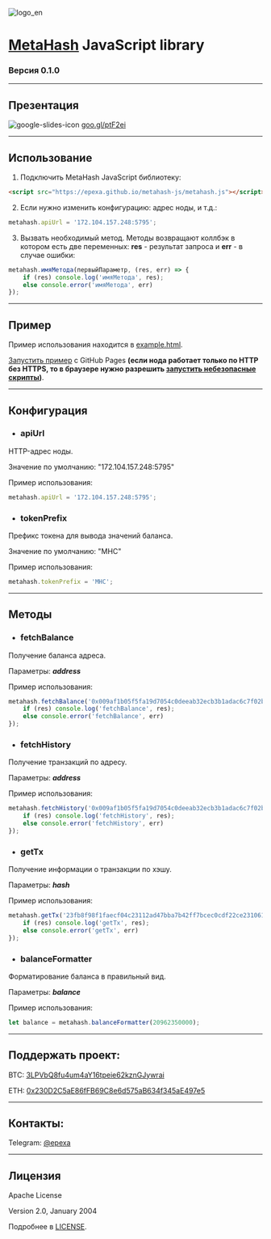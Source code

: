 ![logo_en](https://user-images.githubusercontent.com/2198826/46068471-e44d1900-c181-11e8-99cf-0234839623f5.png)

# [MetaHash](https://metahash.org/) JavaScript library
### Версия 0.1.0

------------

## Презентация
![google-slides-icon](https://user-images.githubusercontent.com/2198826/46068734-88cf5b00-c182-11e8-8f89-acf0056f3593.png) [goo.gl/ptF2ei](https://goo.gl/ptF2ei)

------------

## Использование
1. Подключить MetaHash JavaScript библиотеку:
```html
<script src="https://epexa.github.io/metahash-js/metahash.js"></script>
```
2. Если нужно изменить конфигурацию: адрес ноды, и т.д.:
```js
metahash.apiUrl = '172.104.157.248:5795';
```
3. Вызвать необходимый метод. Методы возвращают коллбэк в котором есть две переменных: **res** - результат запроса и **err** - в случае ошибки:
```js
metahash.имяМетода(первыйПараметр, (res, err) => {
	if (res) console.log('имяМетода', res);
	else console.error('имяМетода', err)
});
```

------------

## Пример
Пример использования находится в [example.html](example.html).

[Запустить пример](https://epexa.github.io/metahash-js/example.html) с GitHub Pages **(если нода работает только по HTTP без HTTPS, то в браузере нужно разрешить [запустить небезопасные скрипты](https://user-images.githubusercontent.com/2198826/46060896-5cf5aa80-c16d-11e8-9c50-9b8813923279.png))**.

------------

## Конфигурация

- ### apiUrl
HTTP-адрес ноды.

Значение по умолчанию: "172.104.157.248:5795"

Пример использования:
```js
metahash.apiUrl = '172.104.157.248:5795';
```

- ### tokenPrefix
Префикс токена для вывода значений баланса.

Значение по умолчанию: "MHC"

Пример использования:
```js
metahash.tokenPrefix = 'MHC';
```

------------

## Методы

- ### fetchBalance
Получение баланса адреса.

Параметры:
***address***

Пример использования:
```js
metahash.fetchBalance('0x009af1b05f5fa19d7054c0deeab32ecb3b1adac6c7f02b2c0b', (res, err) => {
	if (res) console.log('fetchBalance', res);
	else console.error('fetchBalance', err)
});
```

- ### fetchHistory
Получение транзакций по адресу.

Параметры:
***address***

Пример использования:
```js
metahash.fetchHistory('0x009af1b05f5fa19d7054c0deeab32ecb3b1adac6c7f02b2c0b', (res, err) => {
	if (res) console.log('fetchHistory', res);
	else console.error('fetchHistory', err)
});
```

- ### getTx
Получение информации о транзакции по хэшу.

Параметры:
***hash***

Пример использования:
```js
metahash.getTx('23fb8f98f1faecf04c23112ad47bba7b42ff7bcec0cdf22ce231061d02e9ad2c', (res, err) => {
	if (res) console.log('getTx', res);
	else console.error('getTx', err)
});
```

- ### balanceFormatter
Форматирование баланса в правильный вид.

Параметры:
***balance***

Пример использования:
```js
let balance = metahash.balanceFormatter(20962350000);
```

------------

## Поддержать проект:

BTC: [3LPVbQ8fu4um4aY16tpeie62kznGJywrai](bitcoin:3LPVbQ8fu4um4aY16tpeie62kznGJywrai)

ETH: [0x230D2C5aE86fFB69C8e6d575aB634f345aE497e5](ethereum:0x230D2C5aE86fFB69C8e6d575aB634f345aE497e5)

------------

## Контакты:

Telegram: [@epexa](https://t.me/epexa)

------------

## Лицензия
Apache License

Version 2.0, January 2004

Подробнее в [LICENSE](LICENSE).